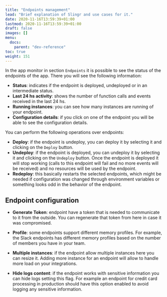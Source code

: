 ```yaml
---
title: "Endpoints management"
lead: "Brief explanation of Slingr and use cases for it."
date: 2020-11-16T13:59:39+01:00
lastmod: 2020-11-16T13:59:39+01:00
draft: false
images: []
menu:
  docs:
    parent: "dev-reference"
toc: true
weight: 151
---
```



In the app monitor in section `Endpoints` it is possible to see the status of the endpoints of the
app. There you will see the following information:

- **Status**: indicates if the endpoint is deployed, undeployed or in an intermediate status.
- **Last 24 hs activity**: shows the number of function calls and events received in the last 24
  hs.
- **Running instances**: you can see how many instances are running of your endpoint.
- **Configuration details**: if you click on one of the endpoint you will be able to see the
  configuration details.

You can perform the following operations over endpoints:

- **Deploy**: if the endpoint is undeploy, you can deploy it by selecting it and clicking on the
  `Deploy` button.
- **Undeploy**:  if the endpoint is deployed, you can undeploy it by selecting it and clicking on 
  the `Undeploy` button. Once the endpoint is deployed it will stop working (calls to this endpoint
  will fail and no more events will be received) and no resources will be used by the endpoint.
- **Redeploy**: this basically restarts the selected endpoints, which might be needed if
  configuration was changed through environment variables or something looks odd in the behavior
  of the endpoint.
  
## Endpoint configuration

- **Generate Token**: endpoint have a token that is needed to communicate to it from the outside. You
  can regenerate that token from here in case it was compromised. 

- **Profile**: some endpoints support different memory profiles. For example, the Slack endpoints has
  different memory profiles based on the number of members you have in your team. 

- **Multiple instances**: if the endpoint allow multiple instances here you can resize it. Adding more
  instance for an endpoint will allow to handle more load on your integrations.  

- **Hide logs content**: if the endpoint works with sensitive information you can hide logs setting this
  flag. For example an endpoint for credit card processing in production should have this option enabled
  to avoid logging any sensitive information.


